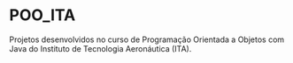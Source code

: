 # POO_ITA
Projetos desenvolvidos no curso de Programação Orientada a Objetos com Java do Instituto de Tecnologia Aeronáutica (ITA).  
